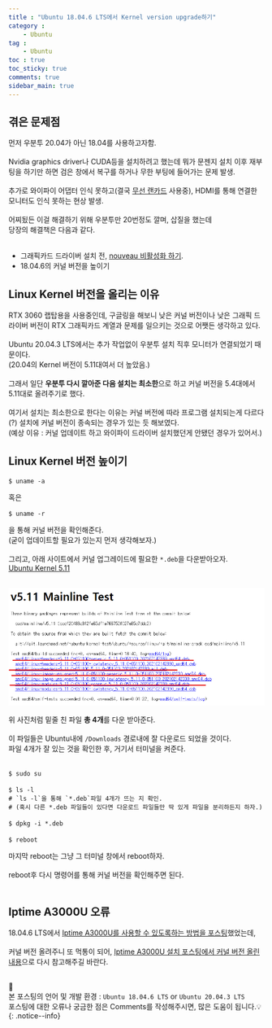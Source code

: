 ```yaml
---
title : "Ubuntu 18.04.6 LTS에서 Kernel version upgrade하기"
category :
    - Ubuntu
tag :
    - Ubuntu
toc : true
toc_sticky: true
comments: true
sidebar_main: true
---
```


## 겪은 문제점
먼저 우분투 20.04가 아닌 18.04를 사용하고자함.<br><br>
Nvidia graphics driver나 CUDA등을 설치하려고 했는데 뭐가 문젠지 설치 이후 재부팅을 하기만 하면
검은 창에서 복구를 하거나 무한 부팅에 들어가는 문제 발생.<br><br>
추가로 와이파이 어댑터 인식 못하고(결국 [무선 랜카드](https://lee-jaewon.github.io/ubuntu/Ubuntu_set/) 사용중), HDMI를 통해 연결한 모니터도 인식 못하는 현상 발생.<br><br>
어찌됬든 이걸 해결하기 위해 우분투만 20번정도 깔며, 삽질을 했는데<br>
당장의 해결책은 다음과 같다.<br><br>
- 그래픽카드 드라이버 설치 전, [nouveau 비활성화 하기](https://lee-jaewon.github.io/ubuntu/CUDA/#nouveau-%EB%B9%84%ED%99%9C%EC%84%B1%ED%99%94).
- 18.04.6의 커널 버전을 높이기

## Linux Kernel 버전을 올리는 이유
RTX 3060 랩탑용을 사용중인데, 구글링을 해보니 낮은 커널 버전이나 낮은 그래픽 드라이버 버전이 RTX 그래픽카드 계열과 문제를 일으키는 것으로 어쨋든 생각하고 있다.<br><br>
Ubuntu 20.04.3 LTS에서는 추가 작업없이 우분투 설치 직후 모니터가 연결되었기 때문이다.<br>
(20.04의 Kernel 버전이 5.11대여서 더 높았음.)<br><br>
그래서 일단 **우분투 다시 깔아준 다음 설치는 최소한**으로 하고 커널 버전을 5.4대에서 5.11대로 올려주기로 했다.<br><br>
여기서 설치는 최소한으로 한다는 이유는 커널 버전에 따라 프로그램 설치되는게 다르다(?) 설치에 커널 버전이 종속되는 경우가 있는 듯 해보였다.<br>(예상 이유 : 커널 업데이트 하고 와이파이 드라이버 설치했던게 안됐던 경우가 있어서.)

## Linux Kernel 버전 높이기
```
$ uname -a
```
혹은
```
$ uname -r
```
을 통해 커널 버전을 확인해준다.<br>
(굳이 업데이트할 필요가 있는지 먼저 생각해보자.)<br><br>
그리고, 아래 사이트에서 커널 업그레이드에 필요한 `*.deb`을 다운받아오자.<br>
[Ubuntu Kernel 5.11](https://kernel.ubuntu.com/~kernel-ppa/mainline/v5.11/)<br><br>
<p align="center"><img src="/MyPDF/kernel.png" width = "800" ></p>

위 사진처럼 밑줄 친 파일 **총 4개**를 다운 받아준다.<br><br>
이 파일들은 Ubuntu내에 `/Downloads` 경로내에 잘 다운로드 되었을 것이다.<br>
파일 4개가 잘 있는 것을 확인한 후, 거기서 터미널을 켜준다.<br><br>
```
$ sudo su

$ ls -l
# `ls -l`을 통해 `*.deb`파일 4개가 뜨는 지 확인.
# (혹시 다른 *.deb 파일들이 있다면 다운로드 파일들만 딱 있게 파일을 분리하든지 하자.)

$ dpkg -i *.deb

$ reboot
```
마지막 reboot는 그냥 그 터미널 창에서 reboot하자.<br><br>
reboot후 다시 명령어를 통해 커널 버전을 확인해주면 된다.<br><br>

## Iptime A3000U 오류
18.04.6 LTS에서 [Iptime A3000U를 사용할 수 있도록하는 방법을 포스팅](https://lee-jaewon.github.io/ubuntu/Ubuntu_set/)했었는데,<br><br>
커널 버전 올려주니 또 먹통이 되어, [Iptime A3000U 설치 포스팅에서 커널 버전 올린 내용]()으로 다시 참고해주길 바란다.<br><br>

📣<br>
본 포스팅의 언어 및 개발 환경 : `Ubuntu 18.04.6 LTS` or `Ubuntu 20.04.3 LTS`<br>
포스팅에 대한 오류나 궁금한 점은 Comments를 작성해주시면, 많은 도움이 됩니다.💡
{: .notice--info}